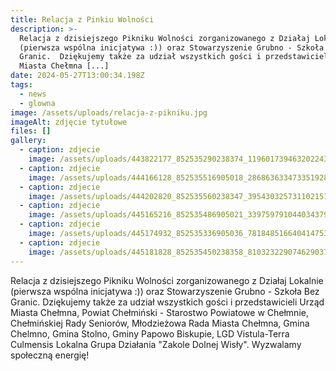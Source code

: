 ```yaml
---
title: Relacja z Pinkiu Wolności
description: >-
  Relacja z dzisiejszego Pikniku Wolności zorganizowanego z Działaj Lokalnie
  (pierwsza wspólna inicjatywa :)) oraz Stowarzyszenie Grubno - Szkoła Bez
  Granic.  Dziękujemy także za udział wszystkich gości i przedstawicieli Urząd
  Miasta Chełmna [...]
date: 2024-05-27T13:00:34.198Z
tags:
  - news
  - glowna
image: /assets/uploads/relacja-z-pikniku.jpg
imageAlt: zdjęcie tytułowe
files: []
gallery:
  - caption: zdjecie
    image: /assets/uploads/443822177_852535290238374_1196017394632022435_n.jpg
  - caption: zdjecie
    image: /assets/uploads/444166128_852535516905018_2868636334733519288_n.jpg
  - caption: zdjecie
    image: /assets/uploads/444202820_852535560238347_3954303257311021515_n.jpg
  - caption: zdjecie
    image: /assets/uploads/445165216_852535486905021_3397597910440343795_n.jpg
  - caption: zdjecie
    image: /assets/uploads/445174932_852535336905036_7818485166404147533_n.jpg
  - caption: zdjecie
    image: /assets/uploads/445181828_852535450238358_8103232290746290378_n.jpg
---
```

Relacja z dzisiejszego Pikniku Wolności zorganizowanego z Działaj Lokalnie (pierwsza wspólna inicjatywa :)) oraz Stowarzyszenie Grubno - Szkoła Bez Granic.  Dziękujemy także za udział wszystkich gości i przedstawicieli Urząd Miasta Chełmna, Powiat Chełmiński - Starostwo Powiatowe w Chełmnie, Chełmińskiej Rady Seniorów, Młodzieżowa Rada Miasta Chełmna, Gmina Chelmno, Gmina Stolno, Gminy Papowo Biskupie, LGD Vistula-Terra Culmensis Lokalna Grupa Działania "Zakole Dolnej Wisły". Wyzwalamy społeczną energię!

